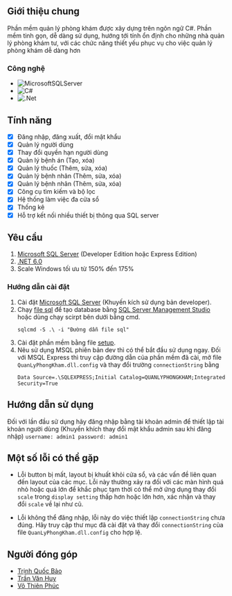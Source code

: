 <!-- ABOUT THE PROJECT -->
## Giới thiệu chung

Phần mềm quản lý phòng khám được xây dựng trên ngôn ngữ C#. Phần mềm tinh gọn, dễ dàng sử dụng, hướng tới tính ổn định cho những nhà quản lý phòng khám tư, với các chức năng thiết yếu phục vụ cho việc quản lý phòng khám dễ dàng hơn

### Công nghệ

* ![MicrosoftSQLServer](https://img.shields.io/badge/Microsoft%20SQL%20Server-CC2927?style=for-the-badge&logo=microsoft%20sql%20server&logoColor=white)
* ![C#](https://img.shields.io/badge/c%23-%23239120.svg?style=for-the-badge&logo=c-sharp&logoColor=white)
* ![.Net](https://img.shields.io/badge/.NET-5C2D91?style=for-the-badge&logo=.net&logoColor=white)

<!-- FEATURE -->
## Tính năng

- [x] Đăng nhập, đăng xuất, đổi mật khẩu
- [x] Quản lý người dùng
- [x] Thay đổi quyền hạn người dùng
- [x] Quản lý bệnh án (Tạo, xóa)
- [x] Quản lý thuốc (Thêm, sửa, xóa)
- [x] Quản lý bệnh nhân (Thêm, sửa, xóa)
- [x] Quản lý bệnh nhân (Thêm, sửa, xóa)
- [x] Công cụ tìm kiếm và bộ lọc
- [x] Hệ thống làm việc đa cửa sổ
- [x] Thống kê
- [x] Hỗ trợ kết nối nhiều thiết bị thông qua SQL server

<!-- GETTING STARTED -->
## Yêu cầu

1. [Microsoft SQL Server](https://www.microsoft.com/en-us/sql-server/sql-server-downloads) (Developer Edition hoặc Express Edition)
2. [.NET 6.0](https://dotnet.microsoft.com/en-us/download/dotnet/6.0)
3. Scale Windows tối ưu từ 150% đến 175%

### Hướng dẫn cài đặt

1. Cài đặt [Microsoft SQL Server](https://www.microsoft.com/en-us/sql-server/sql-server-downloads) (Khuyến kích sử dụng bản developer).
2. Chạy [file sql](https://github.com/tqb2512/QuanLyPhongKham/blob/master/SQL%20Scripts/file.sql) để tạo database bằng [SQL Server Management Studio](https://learn.microsoft.com/en-us/sql/ssms/download-sql-server-management-studio-ssms?view=sql-server-ver16) hoặc dùng chạy scirpt bên dưới bằng cmd.
	```
	sqlcmd -S .\ -i "Đường dẫn file sql"
	```
3. Cài đặt phần mềm bằng file [setup](https://github.com/tqb2512/QuanLyPhongKham/releases/download/release/QuanLyPhongKham_Setup.msi).
4. Nêu sử dụng MSQL phiên bản dev thì có thể bắt đầu sử dụng ngay. Đối với MSQL Express thì truy cập đường dẫn của phần mềm đã cài, mở file `QuanLyPhongKham.dll.config` và thay đổi trường `connectionString` bằng
	```
	Data Source=.\SQLEXPRESS;Initial Catalog=QUANLYPHONGKHAM;Integrated Security=True
	```

<!-- USAGE EXAMPLES -->
## Hướng dẫn sử dụng

Đối với lần đầu sử dụng hãy đăng nhập bằng tài khoản admin để thiết lập tài khoản người dùng (Khuyến khích thay đổi mật khẩu admin sau khi đăng nhập)
	```
	username: admin1
	password: admin1
	```
## Một số lỗi có thể gặp

* Lỗi button bị mất, layout bị khuất khỏi cửa sổ, và các vấn đề liên quan đến layout của các mục. Lỗi này thường xảy ra đối với các màn hình quá nhỏ hoặc quá lớn để khắc phục tạm thời có thể mở ứng dụng thay đổi `scale` trong `display setting` thấp hơn hoặc lớn hơn, xác nhận và thay đổi `scale` về lại như cũ.

* Lỗi không thể đăng nhập, lỗi này do việc thiết lập `connectionString` chưa đúng. Hãy truy cập thư mục đã cài đặt và thay đổi `connectionString` của file `QuanLyPhongKham.dll.config` cho hợp lệ.

<!-- CONTRIBUTING -->
## Người đóng góp

* [Trịnh Quốc Bảo](https://github.com/tqb2512)
* [Trần Văn Huy](https://github.com/grvhuy)
* [Võ Thiên Phúc](https://github.com/tkj3nfuq)
